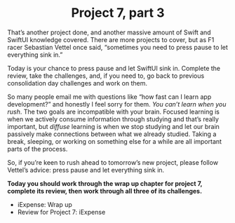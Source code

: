 # <center>Project 7, part 3

That’s another project done, and another massive amount of Swift and SwiftUI knowledge covered. There are more projects to cover, but as F1 racer Sebastian Vettel once said, “sometimes you need to press pause to let everything sink in.”

Today is your chance to press pause and let SwiftUI sink in. Complete the review, take the challenges, and, if you need to, go back to previous consolidation day challenges and work on them.

So many people email me with questions like “how fast can I learn app development?” and honestly I feel sorry for them. *You can’t learn when you rush*. The two goals are incompatible with your brain. Focused learning is when we actively consume information through studying and that’s really important, but *diffuse* learning is when we stop studying and let our brain passively make connections between what we already studied. Taking a break, sleeping, or working on something else for a while are all important parts of the process.

So, if you’re keen to rush ahead to tomorrow’s new project, please follow Vettel’s advice: press pause and let everything sink in.

**Today you should work through the wrap up chapter for project 7, complete its review, then work through all three of its challenges.**

- iExpense: Wrap up
- Review for Project 7: iExpense